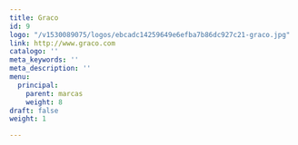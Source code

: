 ```yaml
---
title: Graco
id: 9
logo: "/v1530089075/logos/ebcadc14259649e6efba7b86dc927c21-graco.jpg"
link: http://www.graco.com
catalogo: ''
meta_keywords: ''
meta_description: ''
menu:
  principal:
    parent: marcas
    weight: 8
draft: false
weight: 1

---
```

